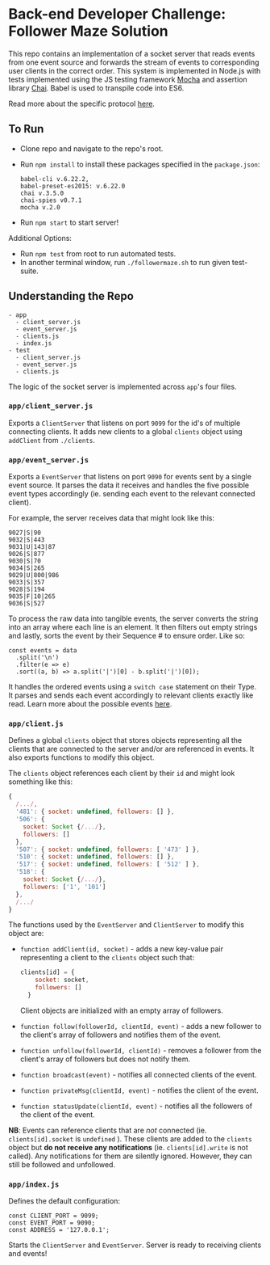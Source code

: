 # Back-end Developer Challenge: Follower Maze Solution


This repo contains an implementation of a socket server that reads events from one event source and forwards the stream of events to corresponding user clients in the correct order. This system is implemented in Node.js with tests implemented using the JS testing framework [Mocha](http://mochajs.org/) and assertion library [Chai](http://chaijs.com/). Babel is used to transpile code into ES6.

Read more about the specific protocol [here](../instructions##the-protocol).

## To Run
- Clone repo and navigate to the repo's root.
- Run `npm install` to install these packages specified in the `package.json`:

  ```
  babel-cli v.6.22.2,
  babel-preset-es2015: v.6.22.0
  chai v.3.5.0
  chai-spies v0.7.1
  mocha v.2.0
  ```
  
- Run `npm start` to start server!

Additional Options:
- Run `npm test` from root to run automated tests.
- In another terminal window, run `./followermaze.sh` to run given test-suite.

## Understanding the Repo

```
- app
  - client_server.js
  - event_server.js
  - clients.js
  - index.js
- test
  - client_server.js
  - event_server.js
  - clients.js
```

The logic of the socket server is implemented across `app`'s four files.

### `app/client_server.js`
Exports a `ClientServer` that listens on port `9099` for the id's of multiple connecting clients. It adds new clients to a global `clients` object using `addClient` from `./clients`.

### `app/event_server.js`
Exports a `EventServer` that listens on port `9090` for events sent by a single event source. It parses the data it receives and handles the five possible event types accordingly (ie. sending each event to the relevant connected client).

For example, the server receives data that might look like this:
```
9027|S|90
9032|S|443
9031|U|143|87
9026|S|877
9030|S|70
9034|S|265
9029|U|800|986
9033|S|357
9028|S|194
9035|F|10|265
9036|S|527
```

To process the raw data into tangible events, the server converts the string into an array where each line is an element. It then filters out empty strings and lastly, sorts the event by their Sequence # to ensure order. Like so:

```
const events = data
  .split('\n')
  .filter(e => e)
  .sort((a, b) => a.split('|')[0] - b.split('|')[0]);
```

It handles the ordered events using a `switch case` statement on their Type. It parses and sends each event accordingly to relevant clients exactly like read. Learn more about the possible events [here](./instructions.md#the-events).

### `app/client.js`
Defines a global `clients` object that stores objects representing all the clients that are connected to the server and/or are referenced in events. It also exports functions to modify this object.

The `clients` object references each client by their `id` and might look something like this:
```js
{
  /.../,
  '481': { socket: undefined, followers: [] },
  '506': {
    socket: Socket {/.../},
    followers: []
  },
  '507': { socket: undefined, followers: [ '473' ] },
  '510': { socket: undefined, followers: [] },
  '517': { socket: undefined, followers: [ '512' ] },
  '518': {
    socket: Socket {/.../},
    followers: ['1', '101']
  },
  /.../
}
```

The functions used by the `EventServer` and `ClientServer` to modify this object are:

  + `function addClient(id, socket)` - adds a new key-value pair representing a client to the `clients` object such that:
  
    ```js
    clients[id] = {
        socket: socket,
        followers: []
      }
    ```
    
    Client objects are initialized with an empty array of followers.
  + `function follow(followerId, clientId, event)` - adds a new follower to the client's array of followers and notifies them of the event.
  + `function unfollow(followerId, clientId)` - removes a follower from the client's array of followers but does not notify them.
  + `function broadcast(event)` - notifies all connected clients of the event.
  + `function privateMsg(clientId, event)` - notifies the client of the event.
  + `function statusUpdate(clientId, event)` - notifies all the followers of the client of the event.

**NB**: Events can reference clients that are *not* connected (ie. `clients[id].socket` is `undefined` ). These clients are added to the `clients` object but **do not receive any notifications** (ie. `clients[id].write` is not called). Any notifications for them are silently ignored. However, they can still be followed and unfollowed.

### `app/index.js`

Defines the default configuration:

```
const CLIENT_PORT = 9099;
const EVENT_PORT = 9090;
const ADDRESS = '127.0.0.1';
```

Starts the `ClientServer` and `EventServer`. Server is ready to receiving clients and events!

